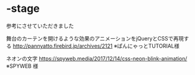 # -stage
参考にさせていただきました

舞台のカーテンを開けるような効果のアニメーションをjQueryとCSSで再現する
http://pannyatto.firebird.jp/archives/2121
※ぱんにゃっとTUTORIAL様

ネオンの文字
https://spyweb.media/2017/12/14/css-neon-blink-animation/
※SPYWEB 様
